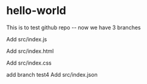 # hello-world

This is to test github repo -- now we have 3 branches

Add src/index.js

Add src/index.html

Add src/index.css

add branch test4
Add src/index.json


